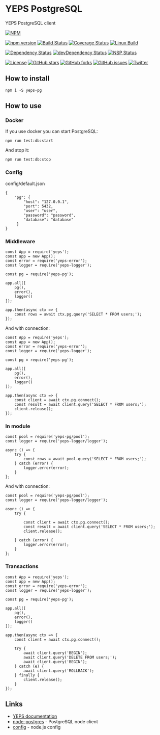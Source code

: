 # YEPS PostgreSQL


YEPS PostgreSQL client

[![NPM](https://nodei.co/npm/yeps-pg.png)](https://npmjs.org/package/yeps-pg)

[![npm version](https://badge.fury.io/js/yeps-pg.svg)](https://badge.fury.io/js/yeps-pg)
[![Build Status](https://travis-ci.org/evheniy/yeps-pg.svg?branch=master)](https://travis-ci.org/evheniy/yeps-pg)
[![Coverage Status](https://coveralls.io/repos/github/evheniy/yeps-pg/badge.svg?branch=master)](https://coveralls.io/github/evheniy/yeps-pg?branch=master)
[![Linux Build](https://img.shields.io/travis/evheniy/yeps-pg/master.svg?label=linux)](https://travis-ci.org/evheniy/)

[![Dependency Status](https://david-dm.org/evheniy/yeps-pg.svg)](https://david-dm.org/evheniy/yeps-pg)
[![devDependency Status](https://david-dm.org/evheniy/yeps-pg/dev-status.svg)](https://david-dm.org/evheniy/yeps-pg#info=devDependencies)
[![NSP Status](https://img.shields.io/badge/NSP%20status-no%20vulnerabilities-green.svg)](https://travis-ci.org/evheniy/yeps-pg)

[![License](https://img.shields.io/badge/license-MIT-blue.svg)](https://raw.githubusercontent.com/evheniy/yeps-pg/master/LICENSE)
[![GitHub stars](https://img.shields.io/github/stars/evheniy/yeps-pg.svg)](https://github.com/evheniy/yeps-pg/stargazers)
[![GitHub forks](https://img.shields.io/github/forks/evheniy/yeps-pg.svg)](https://github.com/evheniy/yeps-pg/network)
[![GitHub issues](https://img.shields.io/github/issues/evheniy/yeps-pg.svg)](https://github.com/evheniy/yeps-pg/issues)
[![Twitter](https://img.shields.io/twitter/url/https/github.com/evheniy/yeps-pg.svg?style=social)](https://twitter.com/intent/tweet?text=Wow:&url=%5Bobject%20Object%5D)


## How to install

    npm i -S yeps-pg
    
## How to use

### Docker

If you use docker you can start PostgreSQL:

    npm run test:db:start
    
And stop it:

    npm run test:db:stop

### Config

config/default.json

    {
        "pg": {
            "host": "127.0.0.1",
            "port": 5432,
            "user": "user",
            "password": "password",
            "database": "database"
         }
    }

### Middleware

    const App = require('yeps');
    const app = new App();
    const error = require('yeps-error');
    const logger = require('yeps-logger');
    
    const pg = require('yeps-pg');
    
    app.all([
        pg(),
        error(),
        logger()
    ]);
    
    app.then(async ctx => {
        const rows = await ctx.pg.query('SELECT * FROM users;');
    });
    
And with connection:

    const App = require('yeps');
    const app = new App();
    const error = require('yeps-error');
    const logger = require('yeps-logger');
    
    const pg = require('yeps-pg');
    
    app.all([
        pg(),
        error(),
        logger()
    ]);
    
    app.then(async ctx => {
        const client = await ctx.pg.connect();
        const result = await client.query('SELECT * FROM users;');
        client.release();
    });
    
### In module

    const pool = require('yeps-pg/pool');
    const logger = require('yeps-logger/logger');
    
    async () => {
        try {
            const rows = await pool.query('SELECT * FROM users;');
        } catch (error) {
            logger.error(error);
        }
    };
    
And with connection:

    const pool = require('yeps-pg/pool');
    const logger = require('yeps-logger/logger');
    
    async () => {
        try {
            
            const client = await ctx.pg.connect();
            const result = await client.query('SELECT * FROM users;');
            client.release();

        } catch (error) {
            logger.error(error);
        }
    };
    
### Transactions

    const App = require('yeps');
    const app = new App();
    const error = require('yeps-error');
    const logger = require('yeps-logger');
    
    const pg = require('yeps-pg');
    
    app.all([
        pg(),
        error(),
        logger()
    ]);
    
    app.then(async ctx => {
        const client = await ctx.pg.connect();
        
        try {
            await client.query('BEGIN');
            await client.query('DELETE FROM users;');
            await client.query('BEGIN');
        } catch (e) {
            await client.query('ROLLBACK');
        } finally {
            client.release();
        }
    });
    
## Links

* [YEPS documentation](http://yeps.info/)
* [node-postgres](https://node-postgres.com/) - PostgreSQL node client
* [config](https://github.com/lorenwest/node-config) - node.js config
